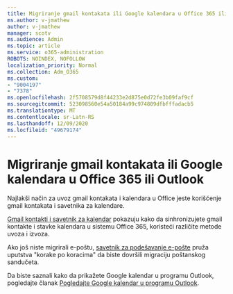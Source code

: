 ```yaml
---
title: Migriranje gmail kontakata ili Google kalendara u Office 365 ili Outlook
ms.author: v-jmathew
author: v-jmathew
manager: scotv
ms.audience: Admin
ms.topic: article
ms.service: o365-administration
ROBOTS: NOINDEX, NOFOLLOW
localization_priority: Normal
ms.collection: Adm_O365
ms.custom:
- "9004197"
- "7378"
ms.openlocfilehash: 2f5708579d8f44233e2d875e0d72fe3b09faf9cf
ms.sourcegitcommit: 523098560e54a50184a99c974809dfbfffadacb5
ms.translationtype: MT
ms.contentlocale: sr-Latn-RS
ms.lasthandoff: 12/09/2020
ms.locfileid: "49679174"
---
```

# <a name="migrate-gmail-contacts-or-google-calendars-to-office-365-or-outlook"></a>Migriranje gmail kontakata ili Google kalendara u Office 365 ili Outlook

Najlakši način za uvoz gmail kontakata i kalendara u Office jeste korišćenje gmail kontakata i savetnika za kalendare.

[Gmail kontakti i savetnik za kalendar](https://go.microsoft.com/fwlink/?linkid=2134386) pokazuju kako da sinhronizujete gmail kontakte i stavke kalendara u sistemu Office 365, koristeći različite metode uvoza i izvoza.

Ako još niste migrirali e-poštu, [savetnik za podešavanje e-pošte](https://go.microsoft.com/fwlink/?linkid=2133951) pruža uputstva "korake po koracima" da biste dovršili migraciju poštanskog sandučeta.

Da biste saznali kako da prikažete Google kalendar u programu Outlook, pogledajte članak [Pogledajte Google kalendar u programu Outlook](https://go.microsoft.com/fwlink/?linkid=2083939).

